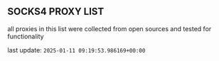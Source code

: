 ## SOCKS4 PROXY LIST

all proxies in this list were collected from open sources and tested for functionality

last update: `2025-01-11 09:19:53.986169+00:00`
